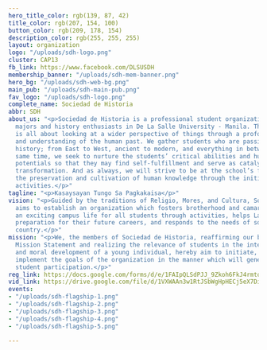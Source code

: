 ```yaml
---
hero_title_color: rgb(139, 87, 42)
title_color: rgb(207, 154, 100)
button_color: rgb(209, 178, 154)
description_color: rgb(255, 255, 255)
layout: organization
logo: "/uploads/sdh-logo.png"
cluster: CAP13
fb_link: https://www.facebook.com/DLSUSDH
membership_banner: "/uploads/sdh-mem-banner.png"
hero_bg: "/uploads/sdh-web-bg.png"
main_pub: "/uploads/sdh-main-pub.png"
fav_logo: "/uploads/sdh-logo.png"
complete_name: Sociedad de Historia
abbr: SDH
about_us: "<p>Sociedad de Historia is a professional student organization for history
  majors and history enthusiasts in De La Salle University - Manila. The organization
  is all about looking at a wider perspective of things through a profound interest
  and understanding of the human past. We gather students who are passionate about
  history; from East to West, ancient to modern, and everything in between! At the
  same time, we seek to nurture the students’ critical abilities and humanistic creative
  potentials so that they may find self-fulfillment and serve as catalysts of social
  transformation. And as always, we will strive to be at the school’s forefront in
  the preservation and cultivation of human knowledge through the initiation of history-related
  activities.</p>"
tagline: "<p>Kasaysayan Tungo Sa Pagkakaisa</p>"
vision: "<p>Guided by the traditions of Religio, Mores, and Cultura, Sociedad de Historia
  aims to establish an organization which fosters brotherhood and camaraderie, promotes
  an exciting campus life for all students through activities, helps Lasallians in
  preparation for their future careers, and responds to the needs of society and the
  country.</p>"
mission: "<p>We, the members of Sociedad de Historia, reaffirming our belief in the
  Mission Statement and realizing the relevance of students in the intellectual, social,
  and moral development of a young individual, hereby aim to initiate, promote, and
  implement the goals of the organization in the manner which will generate maximum
  student participation.</p>"
reg_link: https://docs.google.com/forms/d/e/1FAIpQLSdPJJ_9Zkoh6FkJ4rmtqL0JvjOGC6Rxdxpr7iMr2DxNwsQlyw/viewform?usp=sf_link
vid_link: https://drive.google.com/file/d/1VXWAAn3w1RtJSbWgHpHECj5eX7DiJXCh/preview
events:
- "/uploads/sdh-flagship-1.png"
- "/uploads/sdh-flagship-2.png"
- "/uploads/sdh-flagship-3.png"
- "/uploads/sdh-flagship-4.png"
- "/uploads/sdh-flagship-5.png"

---
```

